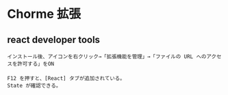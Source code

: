 # Chorme 拡張
## react developer tools
```
インストール後、アイコンを右クリック→「拡張機能を管理」→「ファイルの URL へのアクセスを許可する」をON  
　  
F12 を押すと、[React] タブが追加されている。
State が確認できる。
```

